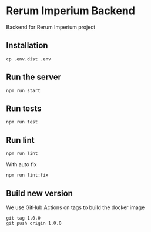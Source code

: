 # Rerum Imperium Backend

Backend for Rerum Imperium project

## Installation

```shell
cp .env.dist .env
```

## Run the server

```shell
npm run start
```

## Run tests

```shell
npm run test
```

## Run lint

```shell
npm run lint
```

With auto fix
```shell
npm run lint:fix
```

## Build new version

We use GitHub Actions on tags to build the docker image

```shell
git tag 1.0.0
git push origin 1.0.0
```
